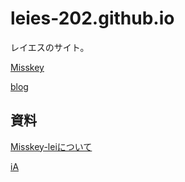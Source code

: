 # leies-202.github.io
レイエスのサイト。

[Misskey](https://misskey.lei202.com/@lei202/)

[blog](https://blog.lei202.com)

## 資料
[Misskey-leiについて](misskey.md)

[iA](https://ia.lei202.com/)